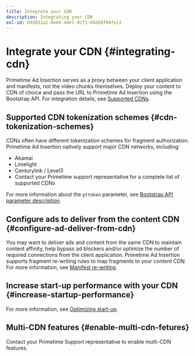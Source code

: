 ```yaml
---
title: Integrate your CDN
description: Integrating your CDN
exl-id: b93031a2-6e66-4de1-9cf2-b0260f88fe13
---
```

# Integrate your CDN {#integrating-cdn}

Primetime Ad Insertion serves as a proxy between your client application and manifests, not the video chunks themselves. Deploy your content to CDN of choice and pass the URL to Primetime Ad Insertion using the Bootstrap API. For integration details, see [Supported CDNs](/help/primetime-ad-insertion/technical-reference/supported-cdns.md).

## Supported CDN tokenization schemes {#cdn-tokenization-schemes}

CDNs often have different tokenization schemes for fragment authorization. Primetime Ad Insertion natively support major CDN networks, including:

* Akamai
* Limelight
* Centurylink / Level3
* Contact your Primetime support representative for a complete list of supported CDNs

For more information about the `pttoken` parameter, see [Bootstrap API parameter description](/help/primetime-ad-insertion/technical-reference/bootstrap-api.md#parameter-description).

## Configure ads to deliver from the content CDN {#configure-ad-deliver-from-cdn}

You may want to deliver ads and content from the same CDN to maintain content affinity, help bypass ad blockers and/or optimize the number of required connections from the client application. Primetime Ad Insertion supports fragment re-writing rules to map fragments to your content CDN. For more information, see [Manifest re-writing](/help/primetime-ad-insertion/technical-reference/manifest-rewriting.md).

## Increase start-up performance with your CDN {#increase-startup-performance}

For more information, see [Optimizing start-up](/help/primetime-ad-insertion/best-practices/optimize-video-startup-time.md).

## Multi-CDN features {#enable-multi-cdn-fetures}

Contact your Primetime Support representative to enable multi-CDN features.
